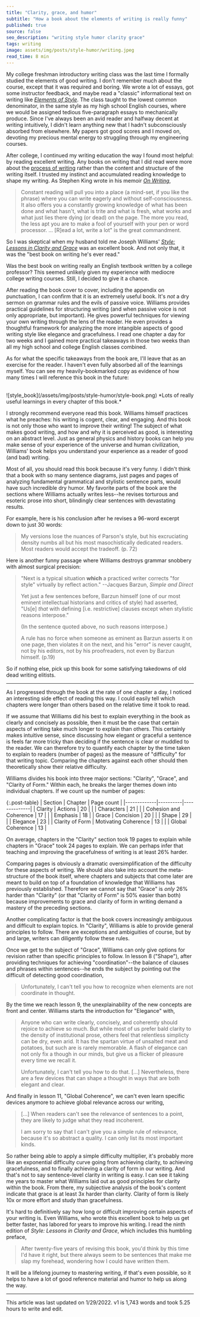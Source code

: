 ```yaml
---
title: "Clarity, grace, and humor"
subtitle: "How a book about the elements of writing is really funny"
published: true
source: false
seo_description: "writing style humor clarity grace"
tags: writing
image: assets/img/posts/style-humor/writing.jpeg
read_time: 8 min
---
```


My college freshman introductory writing class was the last time I formally studied
the elements of good writing. I don't remember much about the course, except that it
was required and boring. We wrote a lot of essays, got some instructor feedback,
and maybe read a "classic" informational text on writing like [_Elements of Style_](https://www.amazon.com/Elements-Style-William-Strunk-Jr/dp/194564401X).
The class taught to the lowest common denominator, in the same style as my high school English courses, 
where we would be assigned tedious five-paragraph essays to mechanically produce. Since I've always been an avid reader and halfway decent
at writing intuitively, I didn't learn anything new that I hadn't subconsciously absorbed 
from elsewhere. My papers got good scores and I moved on, devoting my precious mental energy to 
struggling through my engineering courses.

After college, I continued my writing education the way I found most helpful: by reading
excellent writing. Any books on writing that I did read were more about the [process of writing](https://www.amazon.com/Bird-Some-Instructions-Writing-Life/dp/0385480016) rather than the content and structure of the writing itself. I trusted my
instinct and accumulated reading knowledge to shape my writing. As 
Stephen King wrote in his memoir [_On Writing_](https://www.amazon.com/Writing-Memoir-Craft-Stephen-King/dp/1982159375/ref=asc_df_1982159375/?tag=hyprod-20&linkCode=df0&hvadid=459730632142&hvpos=&hvnetw=g&hvrand=15502447996201435330&hvpone=&hvptwo=&hvqmt=&hvdev=c&hvdvcmdl=&hvlocint=&hvlocphy=9032067&hvtargid=pla-922297684233&psc=1),

> Constant reading will pull you into a place (a mind-set, if you like the phrase) where you can write eagerly and without self-consciousness. It also offers you a constantly growing knowledge of what has been done and what hasn't, what is trite and what is fresh, what works and what just lies there dying (or dead) on the page. The more you read, the less apt you are to make a fool of yourself with your pen or word processor. ... [R]ead a lot, write a lot" is the great commandment.

So I was skeptical when my husband told me Joseph Williams' [_Style: Lessons in Clarity and Grace_](https://www.amazon.com/Style-Lessons-Clarity-Grace-12th/dp/0134080416/ref=sr_1_1?crid=39VHOP1R0BJQC&keywords=style+joseph+williams&qid=1643043689&s=books&sprefix=style+joseph+williams%2Cstripbooks%2C167&sr=1-1) was an excellent book. And not only that, it was the "best book on writing he's ever read." 

Was the best book on writing really an English textbook written by a college professor? This seemed unlikely given my experience with mediocre college writing courses. Still, I decided to give it a chance. 

After reading the book cover to cover, including the appendix on punctuation, I can confirm that
it is an extremely useful book. It's _not_ a dry sermon on grammar rules and the evils of passive voice. Williams provides practical guidelines
for structuring writing (and when passive voice is not only appropriate, but important). He gives powerful techniques for viewing your own writing through 
the lens of the reader. He even provides a thoughtful framework for analyzing the more intangible aspects of good writing style like elegance and 
gracefulness. I read one chapter a day for two weeks and I gained more practical takeaways in those two weeks than all my
high school and college English classes combined.

As for what the specific takeaways from the book are, I'll leave that as an exercise for the reader. I haven't even fully absorbed all of the learnings
myself. You can see my heavily-bookmarked copy as evidence of how many times I will reference this book in the future:

<br />
![style_book](/assets/img/posts/style-humor/style-book.png)
*Lots of really useful learnings in every chapter of this book.*
<br />

I strongly recommend everyone read this book. Williams himself practices what he preaches: his writing is cogent, clear, and engaging.
And this book is not only those who want to improve their writing! The subject of what makes good writing, and how and why it is perceived
as good, is interesting on an abstract level. Just as general physics and history books can help you make sense of your experience of the universe
and human civilization, Williams' book helps you understand your experience as a reader of good (and bad) writing.

Most of all, you should read this book because it's very funny. I didn't think that a book with so many sentence diagrams, just pages and pages of analyzing fundamental grammatical and stylistic sentence parts, would have such incredible dry humor. My favorite parts of the book are the sections where Williams actually writes less--he revises torturous and esoteric prose into short, blindingly clear sentences with devastating results. 

For example, here is his conclusion after he revises a 96-word excerpt down to just 30 words:

> My versions lose the nuances of Parson's style, but his excruciating density numbs all but his most masochistically dedicated readers. Most readers would accept the tradeoff. (p. 72)

Here is another funny passage where Williams destroys grammar snobbery with almost surgical precision:

> "Next is a typical situation **which** a practiced writer corrects "for style" virtually by reflect action." --Jacques Barzun, _Simple and Direct_
>
> Yet just a few sentences before, Barzun himself (one of our most eminent intellectual historians and critics of style) had asserted, "Us[e] _that_ with defining [i.e. restrictive] clauses except when stylistic reasons interpose."
>
> (In the sentence quoted above, no such reasons interpose.) 
> 
> A rule has no force when someone as eminent as Barzun asserts it on one page, then violates it on the next, and his "error" is never caught, not by his editors, not by his proofreaders, not even by Barzun himself. (p.19)

So if nothing else, pick up this book for some satisfying takedowns of old dead writing elitists.

<hr class="section-divider" />

As I progressed through the book at the rate of one chapter a day, I noticed an interesting side effect of reading this way. I could easily tell
which chapters were longer than others based on the relative time it took to read. 

If we assume that Williams did his best to explain everything in the book as clearly and concisely as possible, then it must be the case that certain aspects
of writing take much longer to explain than others. This certainly makes intuitive sense, since discussing how elegant or graceful a sentence is feels far more tricky than deciding if the sentence is clear or muddled to the reader.
We can therefore try to quantify each chapter by the time taken to explain to readers (number of pages) as the measure of "difficulty" for
that writing topic. Comparing the chapters against each other should then theoretically show their relative difficulty.

Williams divides his book into three major sections: "Clarity", "Grace", and "Clarity of Form." Within each, he breaks the larger themes
down into individual chapters. If we count up the number of pages:

{:.post-table}
| Section | Chapter | Page count |
|-------------|----------|--------------|
| Clarity | Actions  | 20 |
|  | Characters      | 21 |
|  | Cohesion and Coherence | 17 |
|  | Emphasis      | 18 |
| Grace | Concision  | 20 |
|  | Shape | 29 |
|  | Elegance | 23 |
| Clarity of Form | Motivating Coherence  | 13 |
|  | Global Coherence | 13 |

On average, chapters in the "Clarity" section took 19 pages to explain while chapters in "Grace" took 24 pages to explain. We can perhaps infer
that teaching and improving the gracefulness of writing is at least 26% harder. 

Comparing pages is obviously a dramatic oversimplification of the difficulty for these aspects of writing. We should also take into account the
meta-structure of the book itself, where chapters and subjects that come later are meant to build on top of a foundation of knowledge that
Williams has previously established. Therefore we cannot say that "Grace" is _only_ 26% harder than "Clarity" (or that "Clarity of Form" is 50%
easier than both) because improvements to grace and clarity of form in writing demand a mastery of the preceding sections.

Another complicating factor is that the book covers increasingly ambiguous and difficult to explain topics. In "Clarity", Williams 
is able to provide general principles to follow. There are exceptions and ambiguities of course, but by and large, writers can diligently 
follow these rules. 

Once we get to the subject of "Grace", Williams can only give options for revision rather than specific principles to 
follow. In lesson 8 ("Shape"), after providing techniques for achieving "coordination"--the balance of clauses and phrases within sentences--he ends the 
subject by pointing out the difficult of detecting good coordination,

> Unfortunately, I can't tell you how to recognize when elements are not coordinate in thought.

By the time we reach lesson 9, the unexplainability of the new concepts are front and center. Williams starts the introduction for "Elegance" with,

> Anyone who can write clearly, concisely, and coherently should rejoice to achieve so much. But while most of us prefer bald clarity to the density of institutional prose, others feel that relentless simplicty can be dry, even arid. It has the spartan virtue of unsalted meat and potatoes, but such are is rarely memorable. A flash of elegance can not only fix a though in our minds, but give us a flicker of pleasure every time we recall it.
> 
> Unfortunately, I can't tell you how to do that. [...] Nevertheless, there are a few devices that can shape a thought in ways that are both elegant and clear.

And finally in lesson 11, "Global Coherence", we can't even learn specific devices anymore to achieve global relevance across our writing,

> [...] When readers can't see the relevance of sentences to a point, they are likely to judge what they read incoherent.
> 
> I am sorry to say that I can't give you a simple rule of relevance, because it's so abstract a quality. I can only list its most important kinds.

So rather being able to apply a simple difficulty multiplier, it's probably more like an exponential difficulty curve going from achieving clarity,
to achieving gracefulness, and to finally achieving a clarity of form in our writing. And that's not to say sentence-level clarity in writing is easy. 
I can see it taking me years to master what Williams laid out as good principles for clarity within the book. From there, my subjective analysis 
of the book's content indicate that grace is at least 3x harder than clarity. Clarity of form is likely 10x or more effort and study than gracefulness.

It's hard to definitively say how long or difficult improving certain aspects of your writing is. Even Williams, who wrote this excellent book to help us 
get better faster, has labored for years to improve his writing. I read the ninth edition of _Style: Lessons in Clarity and Grace_, which includes this
humbling preface,

> After twenty-five years of revising this book, you'd think by this time I'd have it right, but there always seem to be sentences that make me slap my forehead, wondering how I could have written them.

It will be a lifelong journey to mastering writing, if that's even possible, so it helps to have a lot of good reference material and humor to help us along the way.

<hr class="section-divider" />

<footer>This article was last updated on 1/29/2022. v1 is 1,743 words and took 5.25 hours to write and edit.</footer>

